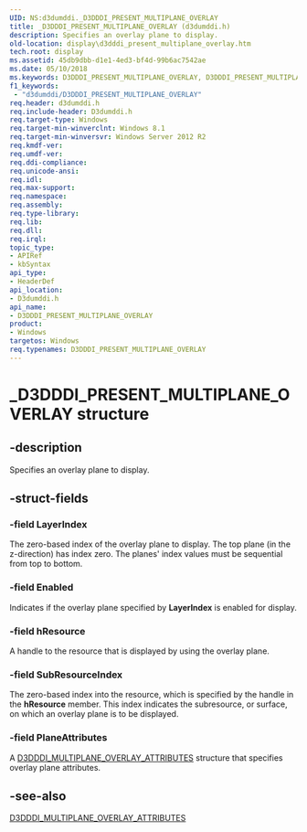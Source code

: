 ```yaml
---
UID: NS:d3dumddi._D3DDDI_PRESENT_MULTIPLANE_OVERLAY
title: _D3DDDI_PRESENT_MULTIPLANE_OVERLAY (d3dumddi.h)
description: Specifies an overlay plane to display.
old-location: display\d3dddi_present_multiplane_overlay.htm
tech.root: display
ms.assetid: 45db9dbb-d1e1-4ed3-bf4d-99b6ac7542ae
ms.date: 05/10/2018
ms.keywords: D3DDDI_PRESENT_MULTIPLANE_OVERLAY, D3DDDI_PRESENT_MULTIPLANE_OVERLAY structure [Display Devices], _D3DDDI_PRESENT_MULTIPLANE_OVERLAY, d3dumddi/D3DDDI_PRESENT_MULTIPLANE_OVERLAY, display.d3dddi_present_multiplane_overlay
f1_keywords:
 - "d3dumddi/D3DDDI_PRESENT_MULTIPLANE_OVERLAY"
req.header: d3dumddi.h
req.include-header: D3dumddi.h
req.target-type: Windows
req.target-min-winverclnt: Windows 8.1
req.target-min-winversvr: Windows Server 2012 R2
req.kmdf-ver: 
req.umdf-ver: 
req.ddi-compliance: 
req.unicode-ansi: 
req.idl: 
req.max-support: 
req.namespace: 
req.assembly: 
req.type-library: 
req.lib: 
req.dll: 
req.irql: 
topic_type:
- APIRef
- kbSyntax
api_type:
- HeaderDef
api_location:
- D3dumddi.h
api_name:
- D3DDDI_PRESENT_MULTIPLANE_OVERLAY
product:
- Windows
targetos: Windows
req.typenames: D3DDDI_PRESENT_MULTIPLANE_OVERLAY
---
```


# _D3DDDI_PRESENT_MULTIPLANE_OVERLAY structure


## -description


Specifies an overlay plane to display.


## -struct-fields




### -field LayerIndex

The zero-based index of the overlay plane to display. The top plane (in the z-direction) has index zero. The planes' index values must be sequential from top to bottom.


### -field Enabled

Indicates if the overlay plane specified by <b>LayerIndex</b> is enabled for display.


### -field hResource

A handle to the resource that is displayed by using the overlay plane.


### -field SubResourceIndex

The zero-based index into the resource, which is specified by the handle in the <b>hResource</b> member. This index indicates the subresource, or surface, on which an overlay plane is to be displayed.


### -field PlaneAttributes

A <a href="https://docs.microsoft.com/windows-hardware/drivers/ddi/d3dumddi/ns-d3dumddi-_d3dddi_multiplane_overlay_attributes">D3DDDI_MULTIPLANE_OVERLAY_ATTRIBUTES</a> structure that specifies overlay plane attributes.


## -see-also




<a href="https://docs.microsoft.com/windows-hardware/drivers/ddi/d3dumddi/ns-d3dumddi-_d3dddi_multiplane_overlay_attributes">D3DDDI_MULTIPLANE_OVERLAY_ATTRIBUTES</a>
 

 

